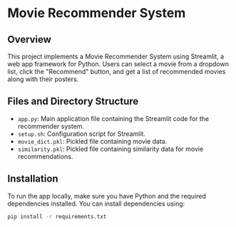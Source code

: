 # Movie Recommender System

## Overview

This project implements a Movie Recommender System using Streamlit, a web app framework for Python. Users can select a movie from a dropdown list, click the "Recommend" button, and get a list of recommended movies along with their posters.

## Files and Directory Structure

- `app.py`: Main application file containing the Streamlit code for the recommender system.
- `setup.sh`: Configuration script for Streamlit.
- `movie_dict.pkl`: Pickled file containing movie data.
- `similarity.pkl`: Pickled file containing similarity data for movie recommendations.

## Installation

To run the app locally, make sure you have Python and the required dependencies installed. You can install dependencies using:

```bash
pip install -r requirements.txt


